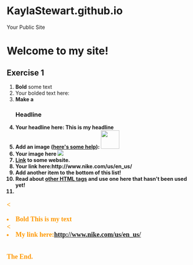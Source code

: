 KaylaStewart.github.io
=====================

Your Public Site

<!DOCTYPE html>
<html>
  <head>
    <title>
    Kayla's Public Website
    </title>
  </head>
  
  <body>
  <h1>Welcome to my site!</h1>
  
 


<h2 id="Exercise1">Exercise 1</h2>
<ol>
  <li><b>Bold</b> some text</li>
  <li>Your bolded text here:<b This is my bold text/li>
  <li>Make a <h3>Headline</h3></li>
  <li>Your headline here: This is my headline</li>
  <li>Add an image (<a href="http://forum.koramgame.com/thread-60307-1-1.html">here's some help</a>): <img src="http://upload.wikimedia.org/wikipedia/commons/thumb/8/85/Smiley.svg/800px-Smiley.svg.png" height="50" width="50"</li>
  <li>Your image here <img src="https://encrypted-tbn3.gstatic.com/images?q=tbn:ANd9GcTTmJF8G_OxU2FfybiWwFBa4hMuyYwv3j_wzKvg6TmfqpoaVjZ94w"</li>
  <li><a href="http://www.coceleratoru.com">Link</a> to some website.</li>
  <li>Your link here:http://www.nike.com/us/en_us/</li>
  <li>Add another item to the bottom of this list!</li>
  <li>Read about <a href="http://www.quackit.com/html/tags/">other HTML tags</a> and use one here that hasn't been used yet!</li>
  <li></li><p><font face="cursive,serif" color="#ff9900" size="4"<this is my font</p>
  
</ol>

<<li><b>Bold</b> This is my text</li>
<<li>My link here:http://www.nike.com/us/en_us/</li>




<br>The End.
  </body>
</html>

